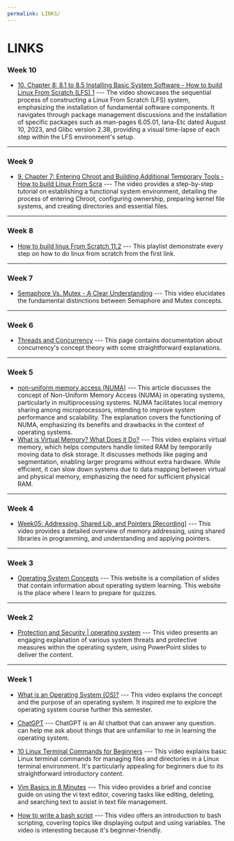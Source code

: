 ```yaml
---
permalink: LINKS/
---
```


# LINKS
### Week 10
* [10. Chapter 8: 8.1 to 8.5 Installing Basic System Software - How to build Linux From Scratch (LFS) 1](https://www.youtube.com/watch?v=WXAV29qd6VI&list=PLyc5xVO2uDsA5QPbtj_eYU8J0qrvU6315&index=10) --- The video showcases the sequential process of constructing a Linux From Scratch (LFS) system, emphasizing the installation of fundamental software components. It navigates through package management discussions and the installation of specific packages such as man-pages 6.05.01, Iana-Etc dated August 10, 2023, and Glibc version 2.38, providing a visual time-lapse of each step within the LFS environment's setup.

<hr>

### Week 9
* [9. Chapter 7: Entering Chroot and Building Additional Temporary Tools - How to build Linux From Scra](https://www.youtube.com/watch?v=y8uAMEK0FVc&list=PLyc5xVO2uDsA5QPbtj_eYU8J0qrvU6315&index=9) --- The video provides a step-by-step tutorial on establishing a functional system environment, detailing the process of entering Chroot, configuring ownership, preparing kernel file systems, and creating directories and essential files.

<hr>

### Week 8
* [How to build linux From Scratch 11.2](https://www.youtube.com/playlist?list=PLyc5xVO2uDsDlbR_LTP37nG6g4vbSSxSZd) --- This playlist demonstrate every step on how to do linux from scratch from the first link.

<hr>

### Week 7
* [Semaphore Vs. Mutex - A Clear Understanding](https://www.youtube.com/watch?v=8wcuLCvMmF8) --- This video elucidates the fundamental distinctions between Semaphore and Mutex concepts.

<hr>

### Week 6
* [Threads and Concurrency](https://applied-programming.github.io/Operating-Systems-Notes/3-Threads-and-Concurrency/) ---
This page contains documentation about concurrency's concept theory with some straightforward explanations.

<hr>

### Week 5
* [non-uniform memory access (NUMA)](https://www.techtarget.com/whatis/definition/NUMA-non-uniform-memory-access) --- 
This article discusses the concept of Non-Uniform Memory Access (NUMA) in operating systems, particularly in multiprocessing systems. NUMA facilitates local memory sharing among microprocessors, intending to improve system performance and scalability. The explanation covers the functioning of NUMA, emphasizing its benefits and drawbacks in the context of operating systems.
* [What is Virtual Memory? What Does it Do?](https://www.youtube.com/watch?v=qeOBEOBJREs) --- This video explains virtual memory, which helps computers handle limited RAM by temporarily moving data to disk storage. It discusses methods like paging and segmentation, enabling larger programs without extra hardware. While efficient, it can slow down systems due to data mapping between virtual and physical memory, emphasizing the need for sufficient physical RAM.

<hr>

### Week 4
* [Week05: Addressing, Shared Lib, and Pointers [Recording]](https://www.youtube.com/watch?v=aQgyZGd1MhY) ---
This video provides a detailed overview of memory addressing, using shared libraries in programming, and understanding and applying pointers.
<hr>

### Week 3
* [Operating System Concepts](https://www.os-book.com/OS10/slide-dir/) ---
This website is a compilation of slides that contain information about operating system learning. This website is the place where I learn to prepare for quizzes.
 <hr>
 
### Week 2
* [Protection and Security | operating system](https://www.youtube.com/watch?v=-TwXevB9zp8) --- 
This video presents an engaging explanation of various system threats and protective measures within the operating system, using PowerPoint slides to deliver the content.
<hr>

### Week 1
* [What is an Operating System (OS)?](https://www.youtube.com/watch?v=RhHMgkUdhdk) --- 
  This video explains the concept and the purpose of an operating system. It inspired me to explore the operating system course further this semester.
  
* [ChatGPT](https://chat.openai.com/) --- 
  ChatGPT is an AI chatbot that can answer any question. can help me ask about things that are unfamiliar to me in learning the operating system.

* [10 Linux Terminal Commands for Beginners](https://www.youtube.com/watch?v=CpTfQ-q6MPU) ---
This video explains basic Linux terminal commands for managing files and directories in a Linux terminal environment. It's particularly appealing for beginners due to its straightforward introductory content.

* [Vim Basics in 8 Minutes](https://www.youtube.com/watch?v=ggSyF1SVFr4) --- 
This video provides a brief and concise guide on using the vi text editor, covering tasks like editing, deleting, and searching text to assist in text file management.

* [How to write a bash script](https://www.youtube.com/watch?v=F-gskSl4pwQ) ---
This video offers an introduction to bash scripting, covering topics like displaying output and using variables. The video is interesting because it's beginner-friendly.
<br>

